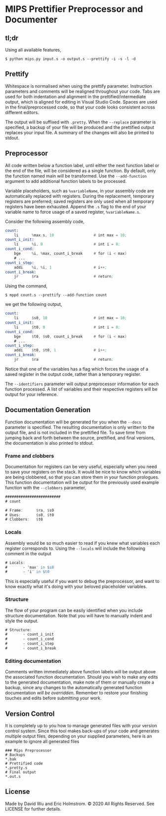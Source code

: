 # MIPS Prettifier Preprocessor and Documenter

## tl;dr
Using all available features,
```shell
$ python mips.py input.s -o output.s --prettify -i -s -l -d
```

## Prettify
Whitespace is normalised when using the prettify parameter.
Instruction parameters and comments will be realigned throughout your code.
Tabs are used for both indentation and alignment in the prettified/intermediate output,
which is aligned for editing in Visual Studio Code.
Spaces are used in the final/preprocessed code, so that your code looks consistent across different editors.

The output will be suffixed with `.pretty`. When the `--replace` parameter is specified,
a backup of your file will be produced and the prettified output replaces your input file.
A summary of the changes will also be printed to stdout. 

## Preprocessor
All code written below a function label, until either the next function label or the end of the file,
will be considered as a single function.
By default, only the function named main will be transformed.
Use the `--add-function` argument to add additional function labels to be processed.


Variable placeholders, such as `%variableName`, in your assembly code are automatically replaced with registers.
During the replacement, temporary registers are preferred;
saved registers are only used when all temporary registers have been exhausted.
Append the `.s` flag to the end of your variable name to force usage of a saved register, `%variableName.s`.

Consider the following assembly code,
```asm
count:
    li      %max.s, 10                  # int max = 10;
count_i_init:
    li      %i, 0                       # int i = 0;
count_i_cond:
    bge     %i, %max, count_i_break     # for (i < max)
    # ...
count_i_step:
    addi    %i, %i, 1                   # i++;
count_i_break:
    jr      $ra                         # return;
```

Using the command,
```shell
$ mppd count.s --prettify --add-function count
```

we get the following output,
```asm
count:
    li      $s0, 10                     # int max = 10;
count_i_init:
    li      $t0, 0                      # int i = 0;
count_i_cond:
    bge     $t0, $s0, count_i_break     # for (i < max)
    # ...
count_i_step:
    addi    $t0, $t0, 1                 # i++;
count_i_break:
    jr      $ra                         # return;
```

Notice that one of the variables has a flag which forces the usage of a saved register in the output code,
rather than a temporary register.

The `--identifiers` parameter will output preprocessor information for each function processed.
A list of variables and their respective registers will be output for your reference.


## Documentation Generation
Function documentation will be generated for you when the `--docs` parameter is specified.
The resulting documentation is only written to the output file, and is not included in the prettified file.
To save time from jumping back and forth between the source, prettified, and final versions,
the documentation is also printed to stdout.

### Frame and clobbers
Documentation for registers can be very useful, especially when
you need to save your registers on the stack.
It would be nice to know which variables are being clobbered,
so that you can store them in your function prologues.
This function documentation will be output for the previously used example function
with the `--clobbers` parameter,
```asm
#########################
# count

# Frame:      $ra, $s0
# Uses:       $s0, $t0
# Clobbers:   $t0
```

### Locals
Assembly would be so much easier to read if you knew what variables each register corresponds to.
Using the `--locals` will include the following comment in the output
```asm
# Locals:
#       - 'max' in $s0
#       - 'i' in $t0
```
This is especially useful if you want to debug the preprocessor,
and want to know exactly what it's doing with your beloved placeholder variables. 

### Structure
The flow of your program can be easily identified when you include structure documentation.
Note that you will have to manually indent and style the output.
```asm
# Structure:
#       - count_i_init
#       - count_i_cond
#       - count_i_step
#       - count_i_break
```

### Editing documentation
Comments written immediately above function labels will be output above the associated function documentation.
Should you wish to make any edits to the generated documentation,
make note of them or manually create a backup,
since any changes to the automatically generated function documentation *will be overridden*.
Remember to restore your finishing touches and edits before submitting your work.

## Version Control
It is completely up to you how to manage generated files with your version control system.
Since this tool makes back-ups of your code and generates multiple output files,
depending on your supplied parameters, here is an example to ignore all generated files
```gitignore
### Mips Preprocessor
# Backups
*.bak
# Prettified code
*.pretty.s
# Final output
*.out.s
```


## License
Made by David Wu and Eric Holmstrom.
&copy; 2020 All Rights Reserved.
See LICENSE for further details. 
